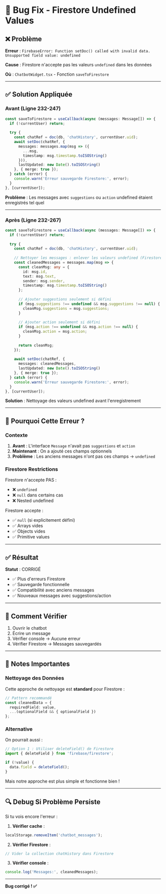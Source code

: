 # 🐛 Bug Fix - Firestore Undefined Values

## ❌ Problème

**Erreur** : `FirebaseError: Function setDoc() called with invalid data. Unsupported field value: undefined`

**Cause** : Firestore n'accepte pas les valeurs `undefined` dans les données

**Où** : `ChatbotWidget.tsx` - Fonction `saveToFirestore`

---

## ✅ Solution Appliquée

### **Avant** (Ligne 232-247)

```typescript
const saveToFirestore = useCallback(async (messages: Message[]) => {
  if (!currentUser) return;
  
  try {
    const chatRef = doc(db, 'chatHistory', currentUser.uid);
    await setDoc(chatRef, {
      messages: messages.map(msg => ({
        ...msg,
        timestamp: msg.timestamp.toISOString()
      })),
      lastUpdated: new Date().toISOString()
    }, { merge: true });
  } catch (error) {
    console.warn('Erreur sauvegarde Firestore:', error);
  }
}, [currentUser]);
```

**Problème** : Les messages avec `suggestions` ou `action` undefined étaient enregistrés tel quel

---

### **Après** (Ligne 232-267)

```typescript
const saveToFirestore = useCallback(async (messages: Message[]) => {
  if (!currentUser) return;
  
  try {
    const chatRef = doc(db, 'chatHistory', currentUser.uid);
    
    // Nettoyer les messages : enlever les valeurs undefined (Firestore les refuse)
    const cleanedMessages = messages.map(msg => {
      const cleanMsg: any = {
        id: msg.id,
        text: msg.text,
        sender: msg.sender,
        timestamp: msg.timestamp.toISOString()
      };
      
      // Ajouter suggestions seulement si défini
      if (msg.suggestions !== undefined && msg.suggestions !== null) {
        cleanMsg.suggestions = msg.suggestions;
      }
      
      // Ajouter action seulement si défini
      if (msg.action !== undefined && msg.action !== null) {
        cleanMsg.action = msg.action;
      }
      
      return cleanMsg;
    });
    
    await setDoc(chatRef, {
      messages: cleanedMessages,
      lastUpdated: new Date().toISOString()
    }, { merge: true });
  } catch (error) {
    console.warn('Erreur sauvegarde Firestore:', error);
  }
}, [currentUser]);
```

**Solution** : Nettoyage des valeurs undefined avant l'enregistrement

---

## 🎯 Pourquoi Cette Erreur ?

### **Contexte**

1. **Avant** : L'interface `Message` n'avait pas `suggestions` et `action`
2. **Maintenant** : On a ajouté ces champs optionnels
3. **Problème** : Les anciens messages n'ont pas ces champs → `undefined`

### **Firestore Restrictions**

Firestore n'accepte PAS :
- ❌ `undefined`
- ❌ `null` dans certains cas
- ❌ Nested undefined

Firestore accepte :
- ✅ `null` (si explicitement défini)
- ✅ Arrays vides
- ✅ Objects vides
- ✅ Primitive values

---

## ✅ Résultat

**Statut** : CORRIGÉ

- ✅ Plus d'erreurs Firestore
- ✅ Sauvegarde fonctionnelle
- ✅ Compatibilité avec anciens messages
- ✅ Nouveaux messages avec suggestions/action

---

## 🧪 Comment Vérifier

1. Ouvrir le chatbot
2. Écrire un message
3. Vérifier console → Aucune erreur
4. Vérifier Firestore → Messages sauvegardés

---

## 📝 Notes Importantes

### **Nettoyage des Données**

Cette approche de nettoyage est **standard** pour Firestore :

```typescript
// Pattern recommandé
const cleanedData = {
  requiredField: value,
  ...(optionalField && { optionalField })
};
```

### **Alternative**

On pourrait aussi :

```typescript
// Option 1 : Utiliser deleteField() de Firestore
import { deleteField } from 'firebase/firestore';

if (!value) {
  data.field = deleteField();
}
```

Mais notre approche est plus simple et fonctionne bien !

---

## 🔍 Debug Si Problème Persiste

Si tu vois encore l'erreur :

1. **Vérifier cache** :
```javascript
localStorage.removeItem('chatbot_messages');
```

2. **Vérifier Firestore** :
```javascript
// Vider la collection chatHistory dans Firestore
```

3. **Vérifier console** :
```javascript
console.log('Messages:', cleanedMessages);
```

---

**Bug corrigé ! ✅**

